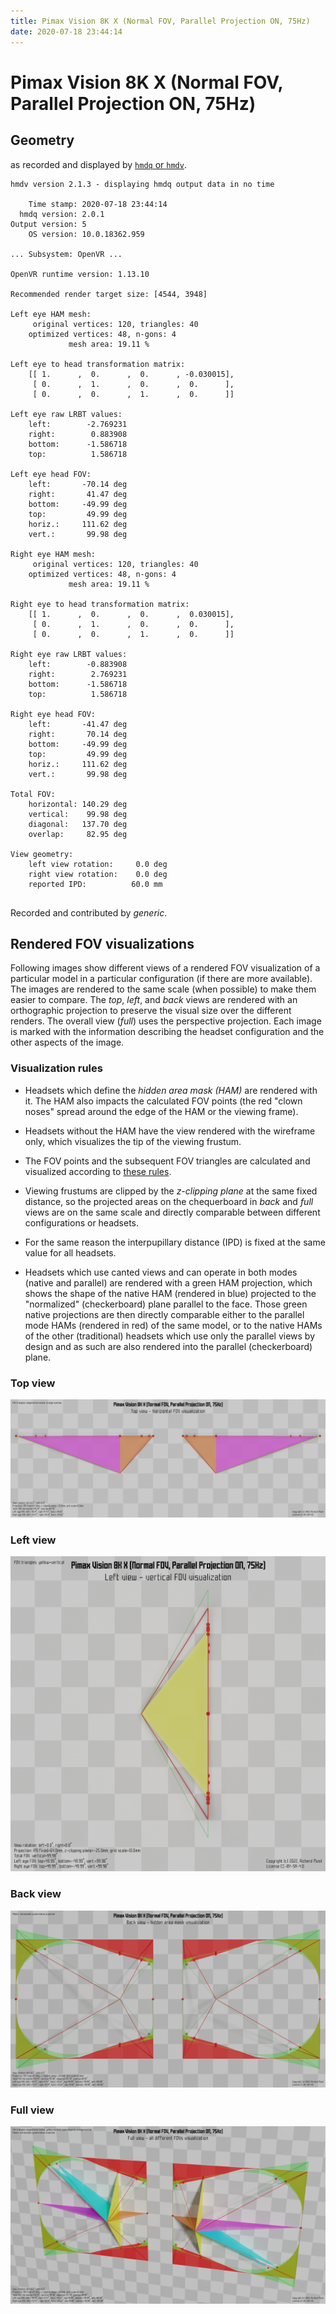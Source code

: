```yaml
---
title: Pimax Vision 8K X (Normal FOV, Parallel Projection ON, 75Hz)
date: 2020-07-18 23:44:14
---
```

# Pimax Vision 8K X (Normal FOV, Parallel Projection ON, 75Hz)

## Geometry

as recorded and displayed by [`hmdq` or `hmdv`](https://github.com/risa2000/hmdq).
```
hmdv version 2.1.3 - displaying hmdq output data in no time

    Time stamp: 2020-07-18 23:44:14
  hmdq version: 2.0.1
Output version: 5
    OS version: 10.0.18362.959

... Subsystem: OpenVR ...

OpenVR runtime version: 1.13.10

Recommended render target size: [4544, 3948]

Left eye HAM mesh:
     original vertices: 120, triangles: 40
    optimized vertices: 48, n-gons: 4
             mesh area: 19.11 %

Left eye to head transformation matrix:
    [[ 1.      ,  0.      ,  0.      , -0.030015],
     [ 0.      ,  1.      ,  0.      ,  0.      ],
     [ 0.      ,  0.      ,  1.      ,  0.      ]]

Left eye raw LRBT values:
    left:        -2.769231
    right:        0.883908
    bottom:      -1.586718
    top:          1.586718

Left eye head FOV:
    left:       -70.14 deg
    right:       41.47 deg
    bottom:     -49.99 deg
    top:         49.99 deg
    horiz.:     111.62 deg
    vert.:       99.98 deg

Right eye HAM mesh:
     original vertices: 120, triangles: 40
    optimized vertices: 48, n-gons: 4
             mesh area: 19.11 %

Right eye to head transformation matrix:
    [[ 1.      ,  0.      ,  0.      ,  0.030015],
     [ 0.      ,  1.      ,  0.      ,  0.      ],
     [ 0.      ,  0.      ,  1.      ,  0.      ]]

Right eye raw LRBT values:
    left:        -0.883908
    right:        2.769231
    bottom:      -1.586718
    top:          1.586718

Right eye head FOV:
    left:       -41.47 deg
    right:       70.14 deg
    bottom:     -49.99 deg
    top:         49.99 deg
    horiz.:     111.62 deg
    vert.:       99.98 deg

Total FOV:
    horizontal: 140.29 deg
    vertical:    99.98 deg
    diagonal:   137.70 deg
    overlap:     82.95 deg

View geometry:
    left view rotation:     0.0 deg
    right view rotation:    0.0 deg
    reported IPD:          60.0 mm


```
Recorded and contributed by _generic_.

## Rendered FOV visualizations

Following images show different views of a rendered FOV visualization of a
particular model in a particular configuration (if there are more available).
The images are rendered to the same scale (when possible) to make them easier
to compare. The _top_, _left_, and _back_ views are rendered with an
orthographic projection to preserve the visual size over the different renders.
The overall view (_full_) uses the perspective projection. Each image is marked
with the information describing the headset configuration and the other aspects
of the image.

### Visualization rules

* Headsets which define the _hidden area mask (HAM)_ are rendered with it. The
  HAM also impacts the calculated FOV points (the red "clown noses" spread
  around the edge of the HAM or the viewing frame).

* Headsets without the HAM have the view rendered with the wireframe only, which
  visualizes the tip of the viewing frustum.

* The FOV points and the subsequent FOV triangles are calculated and visualized
  according to [these
  rules](https://risa2000.github.io/vrdocs/docs/hmd_fov_calculation).

* Viewing frustums are clipped by the _z-clipping plane_ at the same fixed
  distance, so the projected areas on the chequerboard in _back_ and _full_
  views are on the same scale and directly comparable between different
  configurations or headsets.

* For the same reason the interpupillary distance (IPD) is fixed at the same
  value for all headsets.

* Headsets which use canted views and can operate in both modes (native and
  parallel) are rendered with a green HAM projection, which shows the shape of
  the native HAM (rendered in blue) projected to the "normalized"
  (checkerboard) plane parallel to the face. Those green native projections are
  then directly comparable either to the parallel mode HAMs (rendered in red)
  of the same model, or to the native HAMs of the other (traditional) headsets
  which use only the parallel views by design and as such are also rendered
  into the parallel (checkerboard) plane.

### Top view
[![Pimax Vision 8K X (Normal FOV, Parallel Projection ON, 75Hz) - top view](../images/PimaxVision8KX_Normal_PP_R75_top.dmx.png)](../images/PimaxVision8KX_Normal_PP_R75_top.dmx.png)

### Left view
[![Pimax Vision 8K X (Normal FOV, Parallel Projection ON, 75Hz) - left view](../images/PimaxVision8KX_Normal_PP_R75_left.dmx.png)](../images/PimaxVision8KX_Normal_PP_R75_left.dmx.png)

### Back view
[![Pimax Vision 8K X (Normal FOV, Parallel Projection ON, 75Hz) - back view](../images/PimaxVision8KX_Normal_PP_R75_back.dmx.png)](../images/PimaxVision8KX_Normal_PP_R75_back.dmx.png)

### Full view
[![Pimax Vision 8K X (Normal FOV, Parallel Projection ON, 75Hz) - full view](../images/PimaxVision8KX_Normal_PP_R75_over.dmx.png)](../images/PimaxVision8KX_Normal_PP_R75_over.dmx.png)

